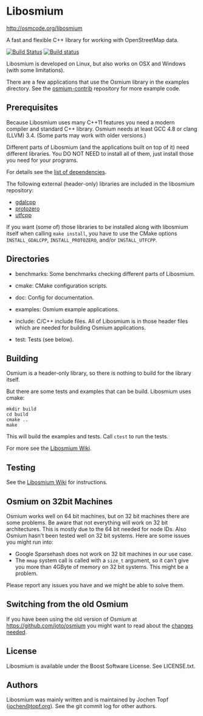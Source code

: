 # Libosmium

http://osmcode.org/libosmium

A fast and flexible C++ library for working with OpenStreetMap data.

[![Build Status](https://secure.travis-ci.org/osmcode/libosmium.png)](https://travis-ci.org/osmcode/libosmium)
[![Build status](https://ci.appveyor.com/api/projects/status/mkbg6e6stdgq7c1b?svg=true)](https://ci.appveyor.com/project/Mapbox/libosmium)

Libosmium is developed on Linux, but also works on OSX and Windows (with some
limitations).

There are a few applications that use the Osmium library in the examples
directory. See the [osmium-contrib](http://github.com/osmcode/osmium-contrib)
repository for more example code.

## Prerequisites

Because Libosmium uses many C++11 features you need a modern compiler and
standard C++ library. Osmium needs at least GCC 4.8 or clang (LLVM) 3.4.
(Some parts may work with older versions.)

Different parts of Libosmium (and the applications built on top of it) need
different libraries. You DO NOT NEED to install all of them, just install those
you need for your programs.

For details see the
[list of dependencies](https://github.com/osmcode/libosmium/wiki/Libosmium-dependencies).

The following external (header-only) libraries are included in the libosmium
repository:
* [gdalcpp](https://github.com/joto/gdalcpp)
* [protozero](https://github.com/mapbox/protozero)
* [utfcpp](http://utfcpp.sourceforge.net/)

If you want (some of) those libraries to be installed along with libosmium
itself when calling `make install`, you have to use the CMake options
`INSTALL_GDALCPP`, `INSTALL_PROTOZERO`, and/or `INSTALL_UTFCPP`.


## Directories

* benchmarks: Some benchmarks checking different parts of Libosmium.

* cmake: CMake configuration scripts.

* doc: Config for documentation.

* examples: Osmium example applications.

* include: C/C++ include files. All of Libosmium is in those header files
  which are needed for building Osmium applications.

* test: Tests (see below).


## Building

Osmium is a header-only library, so there is nothing to build for the
library itself.

But there are some tests and examples that can be build. Libosmium uses
cmake:

    mkdir build
    cd build
    cmake ..
    make

This will build the examples and tests. Call `ctest` to run the tests.

For more see the
[Libosmium Wiki](https://github.com/osmcode/libosmium/wiki/Building-Libosmium).


## Testing

See the
[Libosmium Wiki](https://github.com/osmcode/libosmium/wiki/Testing-Libosmium)
for instructions.


## Osmium on 32bit Machines

Osmium works well on 64 bit machines, but on 32 bit machines there are some
problems. Be aware that not everything will work on 32 bit architectures.
This is mostly due to the 64 bit needed for node IDs. Also Osmium hasn't been
tested well on 32 bit systems. Here are some issues you might run into:

* Google Sparsehash does not work on 32 bit machines in our use case.
* The `mmap` system call is called with a `size_t` argument, so it can't
  give you more than 4GByte of memory on 32 bit systems. This might be a
  problem.

Please report any issues you have and we might be able to solve them.


## Switching from the old Osmium

If you have been using the old version of Osmium at
https://github.com/joto/osmium you might want to read about the
[changes needed](https://github.com/osmcode/libosmium/wiki/Changes-from-old-versions-of-Osmium).


## License

Libosmium is available under the Boost Software License. See LICENSE.txt.


## Authors

Libosmium was mainly written and is maintained by Jochen Topf
(jochen@topf.org). See the git commit log for other authors.

